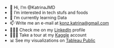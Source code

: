 - 👋 Hi, I’m @KatrinaJMD
- 👀 I’m interested in tech stufs and foods
- 🌱 I’m currently learning Data 
- 📫 Write me an e-mail at konz.katrina@gmail.com
- 👩🏻‍💼 Check me on my [LinkedIn](https://www.linkedin.com/in/katrinajumadiao/) profile
- 👩🏻‍💻 Take a tour at my [Kaggle](https://www.kaggle.com/katrinajmd/code) account
- 📊 See my visualizations on [Tableau Public](https://public.tableau.com/app/profile/katrina.jumadiao#!/)
<!---
KatrinaJMD/KatrinaJMD is a ✨ special ✨ repository because its `README.md` (this file) appears on your GitHub profile.
You can click the Preview link to take a look at your changes.
--->
